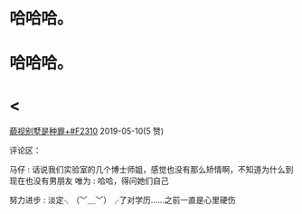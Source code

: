 # 哈哈哈。

# 哈哈哈。

# <

[藐视别墅是种罪](https://mp.weixin.qq.com/s/MrkdvbQVEfIWtu3KvzMGHg)[+#F2310](https://mp.weixin.qq.com/s/MrkdvbQVEfIWtu3KvzMGHg) 2019-05-10(5 赞)

评论区：

马仔 : 话说我们实验室的几个博士师姐，感觉也没有那么矫情啊，不知道为什么到现在也没有男朋友 唯为 : 哈哈，得问她们自己

努力进步 : 淡定╮（﹀＿﹀）╭了对学历……之前一直是心里硬伤